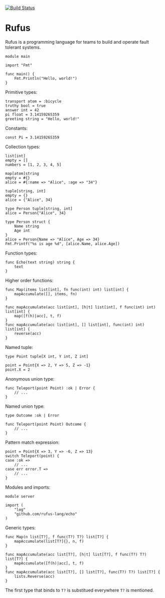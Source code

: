 [![Build Status](https://travis-ci.com/rufus-lang/rufus.svg?branch=master)](https://travis-ci.com/rufus-lang/rufus)
# Rufus

Rufus is a programming language for teams to build and operate fault tolerant
systems.

```rufus
module main

import "Fmt"

func main() {
    Fmt.Println("Hello, world!")
}
```

Primitive types:

```rufus
transport atom = :bicycle
truthy bool = true
answer int = 42
pi float = 3.14159265359
greeting string = "Hello, world!"
```

Constants:

```rufus
const Pi = 3.14159265359
```

Collection types:

```rufus
list[int]
empty = []
numbers = [1, 2, 3, 4, 5]

map[atom]string
empty = #{}
alice = #{:name => "Alice", :age => "34"}

tuple[string, int]
empty = {}
alice = {"Alice", 34}

type Person tuple[string, int]
alice = Person{"Alice", 34}

type Person struct {
    Name string
    Age int
}
alice = Person{Name => "Alice", Age => 34}
Fmt.Printf("%s is age %d", [alice.Name, alice.Age])
```

Function types:

```rufus
func Echo(text string) string {
    text
}
```

Higher order functions:

```rufus
func Map(items list[int], fn func(int) int) list[int] {
    mapAccumulate([], items, fn)
}

func mapAccumulate(acc list[int], [h|t] list[int], f func(int) int) list[int] {
    map([f(h)|acc], t, f)
}
func mapAccumulate(acc list[int], [] list[int], func(int) int) list[int] {
    reverse(acc)
}
```

Named tuple:

```rufus
type Point tuple[X int, Y int, Z int]

point = Point{X => 2, Y => 5, Z => -1}
point.X = 2
```

Anonymous union type:

```rufus
func Teleport(point Point) :ok | Error {
    // ...
}
```

Named union type:

```rufus
type Outcome :ok | Error

func Teleport(point Point) Outcome {
    // ...
}
```

Pattern match expression:

```rufus
point = Point{X => 3, Y => -6, Z => 13}
switch Teleport(point) {
case :ok =>
    // ...
case err error.T =>
    // ...
}
```

Modules and imports:

```rufus
module server

import (
    "log"
    "github.com/rufus-lang/echo"
)
```

Generic types:

```rufus
func Map(n list[T?], f func(T?) T?) list[T?] {
    mapAccumulate(list[T?]{}, n, f)
}

func mapAccumulate(acc list[T?], [h|t] list[T?], f func(T?) T?) list[T?] {
    mapAccumulate([f(h)|acc], t, f)
}
func mapAccumulate(acc list[T?], [] list[T?], func(T?) T?) list[T?] {
    lists.Reverse(acc)
}
```

The first type that binds to `T?` is substitued everywhere `T?` is mentioned.
